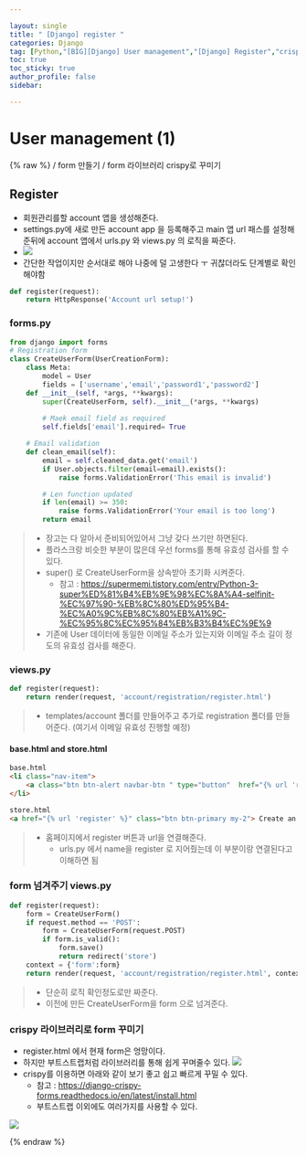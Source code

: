 ```yaml
---

layout: single
title: " [Django] register "
categories: Django
tag: [Python,"[BIG][Django] User management","[Django] Register","crispy"]
toc: true
toc_sticky: true
author_profile: false
sidebar:

---
```

# User management (1)
{% raw %}
/ form 만들기 / form 라이브러리 crispy로 꾸미기 

## Register

- 회원관리를할 account 앱을 생성해준다.
- settings.py에 새로 만든 account app 을 등록해주고 main 앱 url 패스를 설정해준뒤에 account 앱에서 urls.py 와 views.py 의 로직을 짜준다.
- ![](https://i.imgur.com/fJiOM6R.png)
- 간단한 작업이지만 순서대로 해야 나중에 덜 고생한다 ㅜ 귀찮더라도 단계별로 확인해야함
```python
def register(request):
    return HttpResponse('Account url setup!')
```


### forms.py

```python
from django import forms
# Registration form
class CreateUserForm(UserCreationForm):
    class Meta:
        model = User
        fields = ['username','email','password1','password2']
    def __init__(self, *args, **kwargs):
        super(CreateUserForm, self).__init__(*args, **kwargs)
        
        # Maek email field as required
        self.fields['email'].required= True

    # Email validation
    def clean_email(self):
        email = self.cleaned_data.get('email')
        if User.objects.filter(email=email).exists():
            raise forms.ValidationError('This email is invalid')

        # Len function updated
        if len(email) >= 350:
            raise forms.ValidationError('Your email is too long')
        return email
```
>- 장고는 다 알아서 준비되어있어서 그냥 갖다 쓰기만 하면된다.
>- 플라스크랑 비슷한 부분이 많은데 우선 forms를 통해 유효성 검사를 할 수 있다.
>- super() 로 CreateUserForm을 상속받아 초기화 시켜준다.
>	- 참고 : https://supermemi.tistory.com/entry/Python-3-super%ED%81%B4%EB%9E%98%EC%8A%A4-selfinit-%EC%97%90-%EB%8C%80%ED%95%B4-%EC%A0%9C%EB%8C%80%EB%A1%9C-%EC%95%8C%EC%95%84%EB%B3%B4%EC%9E%9
>- 기존에 User 데이터에 동일한 이메일 주소가 있는지와 이메일 주소 길이 정도의 유효성 검사를 해준다.

### views.py
```python
def register(request):
    return render(request, 'account/registration/register.html')
```
>- templates/account 폴더를 만들어주고 추가로 registration 폴더를 만들어준다. (여기서 이메일 유효성 진행할 예정)

#### base.html and store.html
```html
base.html
<li class="nav-item">
	<a class="btn btn-alert navbar-btn " type="button"  href="{% url 'register' %}"> Register </a>
</li>

store.html
<a href="{% url 'register' %}" class="btn btn-primary my-2"> Create an account </a>
```
>- 홈페이지에서 register 버튼과 url을 연결해준다.
>	- urls.py 에서 name을 register 로 지어줬는데 이 부분이랑 연결된다고 이해하면 됨

### form 넘겨주기 views.py
```python
def register(request):
    form = CreateUserForm()
    if request.method == 'POST':
        form = CreateUserForm(request.POST)
        if form.is_valid():
            form.save()
            return redirect('store')
    context = {'form':form}
    return render(request, 'account/registration/register.html', context=context)
```
>- 단순히 로직 확인정도로만 짜준다.
>- 이전에 만든 CreateUserForm을 form 으로 넘겨준다.

### crispy 라이브러리로 form 꾸미기
- register.html 에서 현재 form은 엉망이다.
- 하지만 부트스트랩처럼 라이브러리를 통해 쉽게 꾸며줄수 있다.
![](https://i.imgur.com/yV1WNZU.png)
- crispy를 이용하면 아래와 같이 보기 좋고 쉽고 빠르게 꾸밀 수 있다.
	- 참고 : https://django-crispy-forms.readthedocs.io/en/latest/install.html
	- 부트스트랩 이외에도 여러가지를 사용할 수 있다.

![](https://i.imgur.com/efB2A30.png)


{% endraw %}



